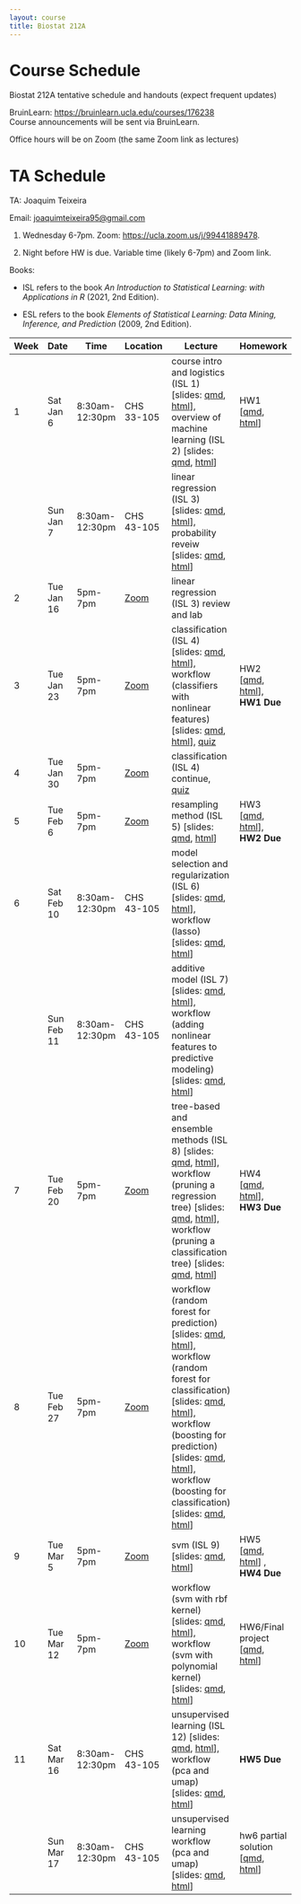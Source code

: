 ```yaml
---
layout: course
title: Biostat 212A
---
```


# Course Schedule

Biostat 212A tentative schedule and handouts (expect frequent updates)

BruinLearn: <https://bruinlearn.ucla.edu/courses/176238>  
Course announcements will be sent via BruinLearn. 

Office hours will be on Zoom (the same Zoom link as lectures)

# TA Schedule 

TA: Joaquim Teixeira 

Email: <joaquimteixeira95@gmail.com>

1. Wednesday 6-7pm. Zoom: https://ucla.zoom.us/j/99441889478.

2. Night before HW is due. Variable time (likely 6-7pm) and Zoom link.


Books:

- ISL refers to the book _An Introduction to Statistical Learning: with Applications in R_ (2021, 2nd Edition). 

- ESL refers to the book _Elements of Statistical Learning: Data Mining, Inference, and Prediction_ (2009, 2nd Edition). 

| Week | Date       | Time           | Location                                   | Lecture                                                                                                                                                                                                                                                                                                                                                                                                                                                                                                                                                                                                                                                                                                                                                                                                                                                                                                          | Homework                                                                                                                                      |
|------|------------|----------------|--------------------------------------------|------------------------------------------------------------------------------------------------------------------------------------------------------------------------------------------------------------------------------------------------------------------------------------------------------------------------------------------------------------------------------------------------------------------------------------------------------------------------------------------------------------------------------------------------------------------------------------------------------------------------------------------------------------------------------------------------------------------------------------------------------------------------------------------------------------------------------------------------------------------------------------------------------------------|-----------------------------------------------------------------------------------------------------------------------------------------------|
| 1    | Sat Jan 6  | 8:30am-12:30pm | CHS 33-105                                 | course intro and logistics (ISL 1) \[slides: [qmd](https://raw.githubusercontent.com/ucla-biostat-212a/2024winter/master/slides/01-intro/intro.qmd), [html](../slides/01-intro/intro.html)\], overview of machine learning (ISL 2) \[slides: [qmd](https://raw.githubusercontent.com/ucla-biostat-212a/2024winter/master/slides/02-statlearn/statlearn.qmd), [html](../slides/02-statlearn/statlearn.html)\]                                                                                                                                                                                                                                                                                                                                                                                                                                                                                                     | HW1 \[[qmd](https://raw.githubusercontent.com/ucla-biostat-212a/2024winter/master/hw/hw1/hw1.qmd), [html](../hw/hw1/hw1.html)\]               |
|      | Sun Jan 7  | 8:30am-12:30pm | CHS 43-105                                 | linear regression (ISL 3) \[slides: [qmd](https://raw.githubusercontent.com/ucla-biostat-212a/2024winter/master/slides/03-linreg/linreg.qmd), [html](../slides/03-linreg/linreg.html)\], probability reveiw \[slides: [qmd](https://raw.githubusercontent.com/ucla-biostat-212a/2024winter/master/slides/03-linreg/probreview.qmd), [html](../slides/03-linreg/probreview.html)\]                                                                                                                                                                                                                                                                                                                                                                                                                                                                                                                                |                                                                                                                                               |
| 2    | Tue Jan 16 | 5pm-7pm        | [Zoom](https://ucla.zoom.us/j/95767445277) | linear regression (ISL 3) review and lab                                                                                                                                                                                                                                                                                                                                                                                                                                                                                                                                                                                                                                                                                                                                                                                                                                                                         |                                                                                                                                               |
| 3    | Tue Jan 23 | 5pm-7pm        | [Zoom](https://ucla.zoom.us/j/95767445277) | classification (ISL 4) \[slides: [qmd](https://raw.githubusercontent.com/ucla-biostat-212a/2024winter/master/slides/04-classification/classification.qmd), [html](../slides/04-classification/classification.html)\], workflow (classifiers with nonlinear features) \[slides: [qmd](https://raw.githubusercontent.com/ucla-biostat-212a/2024winter/master/slides/04-classification/workflow_classifier_bs.qmd), [html](../slides/04-classification/workflow_classifier_bs.html)\], [quiz](../slides/04-classification/quiz.html)                                                                                                                                                                                                                                                                                                                                                                                | HW2 \[[qmd](https://raw.githubusercontent.com/ucla-biostat-212a/2024winter/master/hw/hw2/hw2.qmd), [html](../hw/hw2/hw2.html)\], **HW1 Due**  |
| 4    | Tue Jan 30 | 5pm-7pm        | [Zoom](https://ucla.zoom.us/j/95767445277) | classification (ISL 4) continue, [quiz](../slides/04-classification/quiz-13024.html)                                                                                                                                                                                                                                                                                                                                                                                                                                                                                                                                                                                                                                                                                                                                                                                                                                                                        |                                                                                                                                               |
| 5    | Tue Feb 6  | 5pm-7pm        | [Zoom](https://ucla.zoom.us/j/95767445277) | resampling method (ISL 5) \[slides: [qmd](https://raw.githubusercontent.com/ucla-biostat-212a/2024winter/master/slides/05-resampling/resampling.qmd), [html](../slides/05-resampling/resampling.html)\]                                                                                                                                                                                                                                                                                                                                                                                                                                                                                         | HW3 \[[qmd](https://raw.githubusercontent.com/ucla-biostat-212a/2024winter/master/hw/hw3/hw3.qmd), [html](../hw/hw3/hw3.html)\], **HW2 Due**  |
| 6    | Sat Feb 10 | 8:30am-12:30pm | CHS 43-105                                 | model selection and regularization (ISL 6) \[slides: [qmd](https://raw.githubusercontent.com/ucla-biostat-212a/2024winter/master/slides/06-modelselection/modelselection.qmd), [html](../slides/06-modelselection/modelselection.html)\], workflow (lasso) \[slides: [qmd](https://raw.githubusercontent.com/ucla-biostat-212a/2024winter/master/slides/06-modelselection/workflow_lasso.qmd), [html](../slides/06-modelselection/workflow_lasso.html)\]                                                                                                                                                                                                                                                                                                                                                                                                                                                                      |                                                                                                                                               |
|      | Sun Feb 11 | 8:30am-12:30pm | CHS 43-105                                 |                                                                                                                                                                                                                                                                                                                                                                                                                                                                                                                                                                                                                                                                          additive model (ISL 7) \[slides: [qmd](https://raw.githubusercontent.com/ucla-biostat-212a/2024winter/master/slides/07-nonlinear/nonlinear.qmd), [html](../slides/07-nonlinear/nonlinear.html)\], workflow (adding nonlinear features to predictive modeling) \[slides: [qmd](https://raw.githubusercontent.com/ucla-biostat-212a/2024winter/master/slides/07-nonlinear/workflow_bs.qmd), [html](../slides/07-nonlinear/workflow_bs.html)\]|                                                                                                                                               |
| 7    | Tue Feb 20 | 5pm-7pm        | [Zoom](https://ucla.zoom.us/j/95767445277) | tree-based and ensemble methods (ISL 8) \[slides: [qmd](https://raw.githubusercontent.com/ucla-biostat-212a/2024winter/master/slides/08-tree/tree.qmd), [html](../slides/08-tree/tree.html)\], workflow (pruning a regression tree) \[slides: [qmd](https://raw.githubusercontent.com/ucla-biostat-212a/2024winter/master/slides/08-tree/workflow_regtree.qmd), [html](../slides/08-tree/workflow_regtree.html)\], workflow (pruning a classification tree) \[slides: [qmd](https://raw.githubusercontent.com/ucla-biostat-212a/2024winter/master/slides/08-tree/workflow_classtree.qmd), [html](../slides/08-tree/workflow_classtree.html)\]                                                                                                                                                                                                                                                                    | HW4 \[[qmd](https://raw.githubusercontent.com/ucla-biostat-212a/2024winter/master/hw/hw4/hw4.qmd), [html](../hw/hw4/hw4.html)\], **HW3 Due**  |
| 8    | Tue Feb 27 | 5pm-7pm        | [Zoom](https://ucla.zoom.us/j/95767445277) | workflow (random forest for prediction) \[slides: [qmd](https://raw.githubusercontent.com/ucla-biostat-212a/2024winter/master/slides/08-tree/workflow_rf_reg.qmd), [html](../slides/08-tree/workflow_rf_reg.html)\], workflow (random forest for classification) \[slides: [qmd](https://raw.githubusercontent.com/ucla-biostat-212a/2024winter/master/slides/08-tree/workflow_rf_class.qmd), [html](../slides/08-tree/workflow_rf_class.html)\], workflow (boosting for prediction) \[slides: [qmd](https://raw.githubusercontent.com/ucla-biostat-212a/2024winter/master/slides/08-tree/workflow_boosting_reg.qmd), [html](../slides/08-tree/workflow_boosting_reg.html)\], workflow (boosting for classification) \[slides: [qmd](https://raw.githubusercontent.com/ucla-biostat-212a/2024winter/master/slides/08-tree/workflow_boosting_class.qmd), [html](../slides/08-tree/workflow_boosting_class.html)\] |                                                                                                                                               |
| 9    | Tue Mar 5  | 5pm-7pm        | [Zoom](https://ucla.zoom.us/j/95767445277) | svm (ISL 9) \[slides: [qmd](https://raw.githubusercontent.com/ucla-biostat-212a/2024winter/master/slides/09-svm/svm.qmd), [html](../slides/09-svm/svm.html)\] | HW5 \[[qmd](https://raw.githubusercontent.com/ucla-biostat-212a/2024winter/master/hw/hw5/hw5.qmd), [html](../hw/hw5/hw5.html)\] , **HW4 Due** |
| 10   | Tue Mar 12 | 5pm-7pm        | [Zoom](https://ucla.zoom.us/j/95767445277) | workflow (svm with rbf kernel) \[slides: [qmd](https://raw.githubusercontent.com/ucla-biostat-212a/2024winter/master/slides/09-svm/workflow_svmrbf_heart.qmd), [html](../slides/09-svm/workflow_svmrbf_heart.html)\], workflow (svm with polynomial kernel) \[slides: [qmd](https://raw.githubusercontent.com/ucla-biostat-212a/2024winter/master/slides/09-svm/workflow_svmpoly_heart.qmd), [html](../slides/09-svm/workflow_svmpoly_heart.html)\]                                                                                                                                                                                                                                                                                                                                                                                                                                                                                                                                                                                                                                                                                                                                                     | HW6/Final project \[[qmd](https://raw.githubusercontent.com/ucla-biostat-212a/2024winter/master/hw/hw6/hw6.qmd), [html](../hw/hw6/hw6.html)\]                                                                                                                                             |
| 11   | Sat Mar 16 | 8:30am-12:30pm | CHS 43-105                                 |  unsupervised learning (ISL 12) \[slides: [qmd](https://raw.githubusercontent.com/ucla-biostat-212a/2024winter/master/slides/10-unsupervised/unsupervised.qmd), [html](../slides/10-unsupervised/unsupervised.html)\], workflow (pca and umap) \[slides: [qmd](https://raw.githubusercontent.com/ucla-biostat-212a/2024winter/master/slides/10-unsupervised/workflow_pca.qmd), [html](../slides/10-unsupervised/workflow_pca.html)\]| **HW5 Due**                                                                                                    |
|      | Sun Mar 17 | 8:30am-12:30pm | CHS 43-105                                 |  unsupervised learning  workflow (pca and umap) \[slides: [qmd](https://raw.githubusercontent.com/ucla-biostat-212a/2024winter/master/slides/10-unsupervised/workflow_clustering.qmd), [html](../slides/10-unsupervised/workflow_clustering.html)\]                                                                                                                                                                                                                                                                                                                                                                                                                                                                                                                                                                                                                                                                                        |   hw6 partial solution \[[qmd](https://raw.githubusercontent.com/ucla-biostat-212a/2024winter/master/hw/hw6/hw6sol.qmd), [html](../hw/hw6/hw6sol.html)\]                                                                                                                                            |